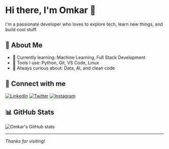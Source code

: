 # Hi there, I'm Omkar 👋

I'm a passionate developer who loves to explore tech, learn new things, and build cool stuff.

## 🚀 About Me
- 🌱 Currently learning: Machine Learning, Full Stack Development
- 🔧 Tools I use: Python, Git, VS Code, Linux
- 🧠 Always curious about: Data, AI, and clean code

## 🔗 Connect with me
[![LinkedIn](https://img.shields.io/badge/LinkedIn-blue?logo=linkedin&style=flat&logoColor=white)](https://www.linkedin.com/in/your-profile)
[![Twitter](https://img.shields.io/badge/Twitter-blue?logo=twitter&style=flat&logoColor=white)](https://twitter.com/your-handle)
[![Instagram](https://img.shields.io/badge/Instagram-blue?logo=instagram&style=flat&logoColor=white)](https://www.instagram.com/omkar._017/)

## 📊 GitHub Stats
![Omkar's GitHub stats](https://github-readme-stats.vercel.app/api?username=Omkar-017&show_icons=true&theme=radical)

---

_Thanks for visiting!_

